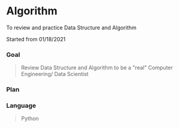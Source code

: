 # Algorithm

To review and practice Data Structure and Algorithm

Started from 01/18/2021

### Goal
> Review Data Structure and Algorithm to be a "real" Computer Engineering/ Data Scientist
>
>

### Plan
>
>
>

### Language
> Python

